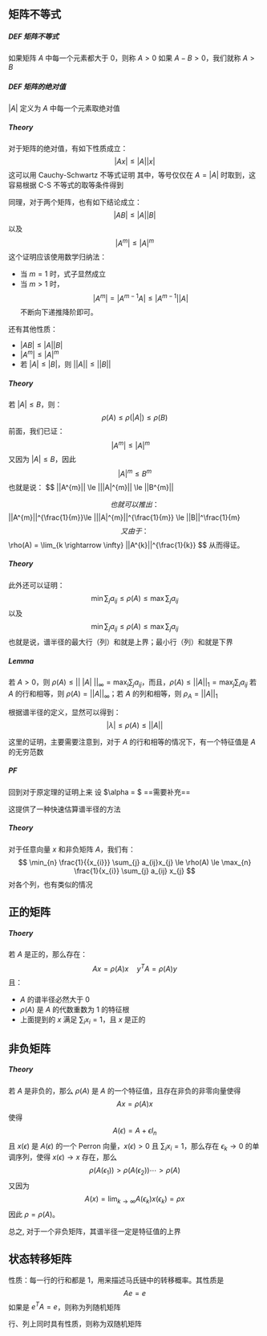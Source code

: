 ## 矩阵不等式

##### DEF 矩阵不等式
如果矩阵 $A$ 中每一个元素都大于 0，则称 $A>0$
如果 $A-B>0$，我们就称 $A>B$

##### DEF 矩阵的绝对值
$|A|$ 定义为 $A$ 中每一个元素取绝对值

##### Theory 
对于矩阵的绝对值，有如下性质成立：
$$
|Ax| \le|A||x|
$$
这可以用 Cauchy-Schwartz 不等式证明
其中，等号仅仅在 $A=|A|$ 时取到，这容易根据 C-S 不等式的取等条件得到

同理，对于两个矩阵，也有如下结论成立：
$$
|AB| \le |A||B|
$$
以及
$$
|A^{m}| \le |A|^{m}
$$
这个证明应该使用数学归纳法：
- 当 $m=1$ 时，式子显然成立
- 当 $m>1$ 时，
$$
|A^{m}|  = |A^{m-1}A| \le |A^{m-1}||A|
$$
不断向下递推降阶即可。

还有其他性质：
- $|AB| \le |A||B|$
- $|A^{m}| \le |A|^{m}$
- 若 $|A| \le |B|$，则 $||A|| \le ||B||$

##### Theory
若 $|A| \le B$，则：
$$
\rho (A) \le \rho(|A|) \le  \rho(B)
$$
前面，我们已证：
$$
|A^{m}| \le |A|^{m} \quad 
$$
又因为 $|A| \le B$，因此
$$
|A|^{m} \le B^{m}
$$
也就是说：
$$
||A^{m}|| \le |||A|^{m}|| \le ||B^{m}|| 


$$
也就可以推出：
$$
||A^{m}||^{\frac{1}{m}}\le |||A|^{m}||^{\frac{1}{m}} \le ||B||^\frac{1}{m}
$$
又由于：
$$
\rho(A) = \lim_{k \rightarrow \infty} ||A^{k}||^{\frac{1}{k}}
$$
从而得证。

##### Theory
此外还可以证明：
$$
\min \sum_{j} a_{ij} \le \rho(A) \le \max \sum_{j} a_{ij}
$$
以及
$$
\min \sum_{j} a_{ij} \le \rho(A) \le \max \sum_{j} a_{ij}
$$
也就是说，谱半径的最大行（列）和就是上界；最小行（列）和就是下界

##### Lemma 
若 $A>0$，则 $\rho (A) \le ||\ |A|\ ||_{\infty}=\max_{i}\sum_{j}a_{ij}$，而且，$\rho (A) \le ||A||_{1} = \max_{j}\sum_{i}a_{ij}$ 
若 $A$ 的行和相等，则 $\rho (A) = ||A||_{\infty}$；若 $A$ 的列和相等，则 $\rho_{A} = ||A||_{1}$

根据谱半径的定义，显然可以得到：
$$
|\lambda| \le \rho(A) \le ||A||
$$

这里的证明，主要需要注意到，对于 $A$ 的行和相等的情况下，有一个特征值是 $A$ 的无穷范数

##### PF  
回到对于原定理的证明上来
设 $\alpha = $
==需要补充== 

这提供了一种快速估算谱半径的方法

##### Theory
对于任意向量 $x$ 和非负矩阵 $A$，我们有：
$$
\min_{n} \frac{1}{{x_{i}}} \sum_{j} a_{ij}x_{j} \le \rho(A) \le \max_{n} \frac{1}{x_{i}} \sum_{j} a_{ij} x_{j}  
$$
对各个列，也有类似的情况

## 正的矩阵

##### Thoery
若 $A$ 是正的，那么存在：
$$
Ax = \rho(A)x \quad y^{T}A = \rho(A) y
$$
且：
- $A$ 的谱半径必然大于 0
- $\rho(A)$ 是 $A$ 的代数重数为 1 的特征根
- 上面提到的 $x$ 满足 $\sum_{i}x_{i}=1$，且 $x$ 是正的

## 非负矩阵

##### Theory 
若 $A$ 是非负的，那么 $\rho(A)$ 是 $A$ 的一个特征值，且存在非负的非零向量使得
$$
Ax = \rho (A)x
$$
使得
$$
A(\epsilon) = A+\epsilon I_{n}
$$
且 $x(\epsilon)$ 是 $A(\epsilon)$ 的一个 Perron 向量，$x (\epsilon) >0$ 且 $\sum_{i}x_{i}= 1$，那么存在 $\epsilon_{k} \rightarrow 0$ 的单调序列，使得 $x (\epsilon) \rightarrow x$ 存在，那么
$$
\rho (A(\epsilon_{1})) > \rho (A(\epsilon_{2})) \cdots > \rho(A)
$$
又因为
$$
A(x) = \lim_{k \rightarrow \infty} A(\epsilon_{k})x(\epsilon_{k})  = \rho x
$$
因此 $\rho = \rho (A)$。

总之, 对于一个非负矩阵，其谱半径一定是特征值的上界  

## 状态转移矩阵
性质：每一行的行和都是 1，用来描述马氏链中的转移概率。其性质是
$$
Ae = e
$$
如果是 $e^{T} A= e$，则称为列随机矩阵

行、列上同时具有性质，则称为双随机矩阵